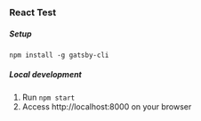 ### React Test

##### Setup

`npm install -g gatsby-cli`

##### Local development

1. Run `npm start`
2. Access http://localhost:8000 on your browser

